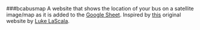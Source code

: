 ###bcabusmap
A website that shows the location of your bus on a satellite image/map as it is added to the [Google Sheet](https://docs.google.com/spreadsheets/d/1S5v7kTbSiqV8GottWVi5tzpqLdTrEgWEY4ND4zvyV3o/edit#gid=1055810398).
Inspired by [this](https://mybcabus.com/) original website by [Luke LaScala](https://github.com/LukeLaScala).
